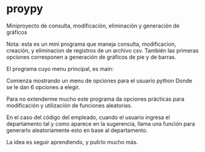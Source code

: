 # proypy
Miniproyecto de consulta, modificación, eliminaciòn y generación de gráficos

Nota: esta es un mini programa que maneja consulta, modificacion, creación, y eliminacion de registros de un archivo csv.
      También las primeras opciones corresponen a generación de gráficos de pie y de barras.

El programa cuyo menu principal, es main:

Comienza mostrando un menu de opciones para el usuario python
Donde se le dan 6 opciones a elegir.

Para no extenderme mucho este programa da opciones prácticas para modificación y utilización de funciones aleatorias.

En el caso del código del empleado, cuando el usuario ingresa el departamento tal y como aparece en la sugerencia, 
llama una función para generarlo aleatoriamente esto en base al departamento.

La idea es seguir aprendiendo, y pulirlo mucho más.

